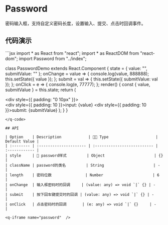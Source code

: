 # Password <q-qrcode name='password' />

密码输入框，支持自定义密码长度，设置输入、提交、点击时回调事件。

## 代码演示

<q-code>
```jsx
import * as React from "react";
import * as ReactDOM from "react-dom";
import Password from "../index";

class PasswordDemo extends React.Component {
  state = { value: "", submitValue: "" };
  onChange = value => {
    console.log(value, 888888);
    this.setState({ value });
  };
  submit = val => {
    this.setState({ submitValue: val });
  };
  onClick = e => {
    console.log(e, 77777);
  };
  render() {
    const { value, submitValue } = this.state;
    return (
      <div>
        <div style={{ padding: "0 10px" }}>
          <Password
            onChange={this.onChange}
            submit={this.submit}
            onClick={this.onClick}
          />
        </div>
        <div style={{ padding: 10 }}>input: {value}</div>
        <div style={{ padding: 10 }}>submit: {submitValue}</div>
      </div>
    );
  }
}
```
</q-code>

## API

| Option    | Description            |  Type                     | Default Value |
| :-------- | :--------------------- | :-------------------------- | :------------ |
| style     |  password样式         | Object                      | {}            |
| className | password的类名         | String                      | -             |
| length    | 密码位数               | Number                      | 6             |
| onChange  | 输入框密码时的回调     | (value: any) => void `|` {} | -             |
| submit    | 按下回车键提交时的回调 | (value: any) => void `|` {} | -             |
| onClick   | 点击密码时的回调       | (e: any) => void `|` {}     | -             |

<q-iframe name="password"  />
